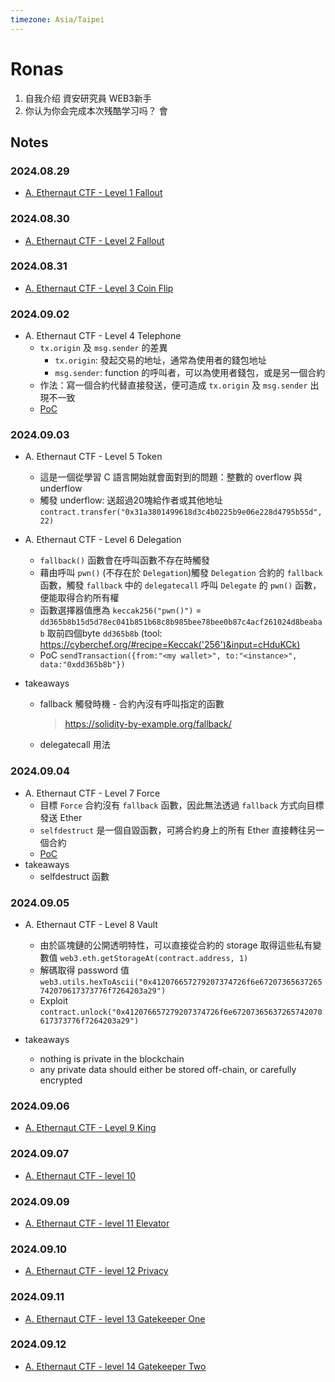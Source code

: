 ```yaml
---
timezone: Asia/Taipei
---
```


# Ronas

1. 自我介绍
資安研究員 WEB3新手
2. 你认为你会完成本次残酷学习吗？
會

## Notes

<!-- Content_START -->

### 2024.08.29

- [A. Ethernaut CTF - Level 1 Fallout](/Writeup/Ronas/Ethernaut%20CTF/level1.md)

### 2024.08.30

- [A. Ethernaut CTF - Level 2 Fallout](/Writeup/Ronas/Ethernaut%20CTF/level2.md)

### 2024.08.31

- [A. Ethernaut CTF - Level 3 Coin Flip](/Writeup/Ronas/Ethernaut%20CTF/level3.md)

### 2024.09.02

- A. Ethernaut CTF - Level 4 Telephone
    - `tx.origin` 及 `msg.sender` 的差異
        - `tx.origin`: 發起交易的地址，通常為使用者的錢包地址
        - `msg.sender`: function 的呼叫者，可以為使用者錢包，或是另一個合約
    - 作法：寫一個合約代替直接發送，便可造成 `tx.origin` 及 `msg.sender` 出現不一致
    - [PoC](./Writeup/Ronas/Ethernaut%20CTF/PoC/level4_telephone.sol)

### 2024.09.03

- A. Ethernaut CTF - Level 5 Token
    - 這是一個從學習 C 語言開始就會面對到的問題：整數的 overflow 與 underflow
    - 觸發 underflow: 送超過20塊給作者或其他地址 `contract.transfer("0x31a3801499618d3c4b0225b9e06e228d4795b55d", 22)`

- A. Ethernaut CTF - Level 6 Delegation
    - `fallback()` 函數會在呼叫函數不存在時觸發
    - 藉由呼叫 `pwn()` (不存在於 `Delegation`)觸發 `Delegation` 合約的 `fallback` 函數，觸發 `fallback` 中的 `delegatecall` 呼叫 `Delegate` 的 `pwn()` 函數，便能取得合約所有權
    - 函數選擇器值應為 `keccak256("pwn()")` = `dd365b8b15d5d78ec041b851b68c8b985bee78bee0b87c4acf261024d8beabab` 取前四個byte `dd365b8b` (tool: https://cyberchef.org/#recipe=Keccak('256')&input=cHduKCk)
    - PoC `sendTransaction({from:"<my wallet>", to:"<instance>", data:"0xdd365b8b"})`

- takeaways
    - fallback 觸發時機 - 合約內沒有呼叫指定的函數
        > https://solidity-by-example.org/fallback/
    - delegatecall 用法

### 2024.09.04

- A. Ethernaut CTF - Level 7 Force
    - 目標 `Force` 合約沒有 `fallback` 函數，因此無法透過 `fallback` 方式向目標發送 Ether
    - `selfdestruct` 是一個自毀函數，可將合約身上的所有 Ether 直接轉往另一個合約
    - [PoC](/Writeup/Ronas/Ethernaut%20CTF/PoC/level7_force.sol)
- takeaways
    - selfdestruct 函數

### 2024.09.05

- A. Ethernaut CTF - Level 8 Vault
    - 由於區塊鏈的公開透明特性，可以直接從合約的 storage 取得這些私有變數值 `web3.eth.getStorageAt(contract.address, 1)`
    - 解碼取得 password 值 `web3.utils.hexToAscii("0x412076657279207374726f6e67207365637265742070617373776f7264203a29")`
    - Exploit `contract.unlock("0x412076657279207374726f6e67207365637265742070617373776f7264203a29")`

- takeaways
    - nothing is private in the blockchain
    - any private data should either be stored off-chain, or carefully encrypted

### 2024.09.06

- [A. Ethernaut CTF - Level 9 King](/Writeup/Ronas/Ethernaut%20CTF/level9.md)

### 2024.09.07

- [A. Ethernaut CTF - level 10](/Writeup/Ronas/Ethernaut%20CTF/level10.md)

### 2024.09.09

- [A. Ethernaut CTF - level 11 Elevator](/Writeup/Ronas/Ethernaut%20CTF/level11.md)

### 2024.09.10

- [A. Ethernaut CTF - level 12 Privacy](/Writeup/Ronas/Ethernaut%20CTF/level12.md)

### 2024.09.11

- [A. Ethernaut CTF - level 13 Gatekeeper One](/Writeup/Ronas/Ethernaut%20CTF/level13.md)

### 2024.09.12

- [A. Ethernaut CTF - level 14 Gatekeeper Two](/Writeup/Ronas/Ethernaut%20CTF/level14.md)

<!-- Content_END -->
